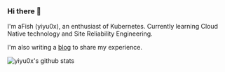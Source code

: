 ### Hi there 👋

I'm aFish (yiyu0x), an enthusiast of Kubernetes. Currently learning Cloud Native technology and Site Reliability Engineering.

I'm also writing a [blog](https://blog.yiyu0x.org) to share my experience.

![yiyu0x's github stats](https://github-readme-stats.vercel.app/api?username=yiyu0x&show_icons=true&count_private=true&hide=prs&theme=algolia)

<!--
**yiyu0x/yiyu0x** is a ✨ _special_ ✨ repository because its `README.md` (this file) appears on your GitHub profile.
Here are some ideas to get you started:

- 🔭 I’m currently working on ...
- 🌱 I’m currently learning ...
- 👯 I’m looking to collaborate on ...
- 🤔 I’m looking for help with ...
- 💬 Ask me about ...
- 📫 How to reach me: ...
- 😄 Pronouns: ...
- ⚡ Fun fact: ...
-->
